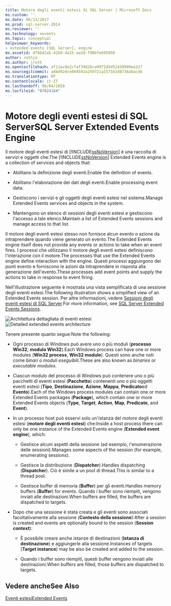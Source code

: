 ```yaml
---
title: Motore degli eventi estesi di SQL Server | Microsoft Docs
ms.custom: ''
ms.date: 06/13/2017
ms.prod: sql-server-2014
ms.reviewer: ''
ms.technology: xevents
ms.topic: conceptual
helpviewer_keywords:
- extended events [SQL Server], engine
ms.assetid: d74642a5-42b9-4a15-aa3d-f98bfe695050
author: rothja
ms.author: jroth
ms.openlocfilehash: ef11ac8e2cfaf39d2bca90f1d5d52439989ee327
ms.sourcegitcommit: ad4d92dce894592a259721a1571b1d8736abacdb
ms.translationtype: MT
ms.contentlocale: it-IT
ms.lasthandoff: 08/04/2020
ms.locfileid: "87624164"
---
```

# <a name="sql-server-extended-events-engine"></a><span data-ttu-id="a6aea-102">Motore degli eventi estesi di SQL Server</span><span class="sxs-lookup"><span data-stu-id="a6aea-102">SQL Server Extended Events Engine</span></span>
  <span data-ttu-id="a6aea-103">Il motore degli eventi estesi di [!INCLUDE[ssNoVersion](../../includes/ssnoversion-md.md)] è una raccolta di servizi e oggetti che:</span><span class="sxs-lookup"><span data-stu-id="a6aea-103">The [!INCLUDE[ssNoVersion](../../includes/ssnoversion-md.md)] Extended Events engine is a collection of services and objects that:</span></span>  
  
-   <span data-ttu-id="a6aea-104">Abilitano la definizione degli eventi.</span><span class="sxs-lookup"><span data-stu-id="a6aea-104">Enable the definition of events.</span></span>  
  
-   <span data-ttu-id="a6aea-105">Abilitano l'elaborazione dei dati degli eventi.</span><span class="sxs-lookup"><span data-stu-id="a6aea-105">Enable processing event data.</span></span>  
  
-   <span data-ttu-id="a6aea-106">Gestiscono i servizi e gli oggetti degli eventi estesi nel sistema.</span><span class="sxs-lookup"><span data-stu-id="a6aea-106">Manage Extended Events services and objects in the system.</span></span>  
  
-   <span data-ttu-id="a6aea-107">Mantengono un elenco di sessioni degli eventi estesi e gestiscono l'accesso a tale elenco.</span><span class="sxs-lookup"><span data-stu-id="a6aea-107">Maintain a list of Extended Events sessions and manage access to that list.</span></span>  
  
 <span data-ttu-id="a6aea-108">Il motore degli eventi estesi stesso non fornisce alcun evento o azione da intraprendere quando viene generato un evento.</span><span class="sxs-lookup"><span data-stu-id="a6aea-108">The Extended Events engine itself does not provide any events or actions to take when an event fires.</span></span> <span data-ttu-id="a6aea-109">I processi che utilizzano il motore degli eventi estesi definiscono l'interazione con il motore.</span><span class="sxs-lookup"><span data-stu-id="a6aea-109">The processes that use the Extended Events engine define interaction with the engine.</span></span> <span data-ttu-id="a6aea-110">Questi processi aggiungono dei punti evento e forniscono le azioni da intraprendere in risposta alla generazione dell'evento.</span><span class="sxs-lookup"><span data-stu-id="a6aea-110">These processes add event points and supply the actions to take in response to event firing.</span></span>  
  
 <span data-ttu-id="a6aea-111">Nell'illustrazione seguente è mostrata una vista semplificata di una sessione degli eventi estesi.</span><span class="sxs-lookup"><span data-stu-id="a6aea-111">The following illustration shows a simplified view of an Extended Events session.</span></span> <span data-ttu-id="a6aea-112">Per altre informazioni, vedere [Sessioni degli eventi estesi di SQL Server](sql-server-extended-events-sessions.md).</span><span class="sxs-lookup"><span data-stu-id="a6aea-112">For more information, see [SQL Server Extended Events Sessions](sql-server-extended-events-sessions.md).</span></span>  
  
 <span data-ttu-id="a6aea-113">![Architettura dettagliata di eventi estesi](../../database-engine/media/xearchitecturedetailed.gif "Architettura dettagliata di eventi estesi")</span><span class="sxs-lookup"><span data-stu-id="a6aea-113">![Detailed extended events architecture](../../database-engine/media/xearchitecturedetailed.gif "Detailed extended events architecture")</span></span>  
  
 <span data-ttu-id="a6aea-114">Tenere presente quanto segue:</span><span class="sxs-lookup"><span data-stu-id="a6aea-114">Note the following:</span></span>  
  
-   <span data-ttu-id="a6aea-115">Ogni processo di Windows può avere uno o più moduli (**processo Win32**, **modulo Win32**).</span><span class="sxs-lookup"><span data-stu-id="a6aea-115">Each Windows process can have one or more modules (**Win32 process**, **Win32 module**).</span></span> <span data-ttu-id="a6aea-116">Questi sono anche noti come *binari* o *moduli eseguibili*.</span><span class="sxs-lookup"><span data-stu-id="a6aea-116">These are also known as *binaries* or *executable modules*.</span></span>  
  
-   <span data-ttu-id="a6aea-117">Ciascun modulo del processo di Windows può contenere uno o più pacchetti di eventi estesi (**Pacchetto**) contenenti uno o più oggetti eventi estesi (**Tipo**, **Destinazione**, **Azione**, **Mappa**, **Predicato**ed **Evento**).</span><span class="sxs-lookup"><span data-stu-id="a6aea-117">Each of the Windows process modules can contain one or more Extended Events packages (**Package**), which contain one or more Extended Events objects (**Type**, **Target**, **Action**, **Map**, **Predicate**, and **Event**).</span></span>  
  
-   <span data-ttu-id="a6aea-118">In un processo host può esservi solo un'istanza del motore degli eventi estesi (**motore degli eventi estesi**) che:</span><span class="sxs-lookup"><span data-stu-id="a6aea-118">Inside a host process there can only be one instance of the Extended Events engine (**Extended event engine**), which:</span></span>  
  
    -   <span data-ttu-id="a6aea-119">Gestisce alcuni aspetti della sessione (ad esempio, l'enumerazione delle sessioni).</span><span class="sxs-lookup"><span data-stu-id="a6aea-119">Manages some aspects of the session (for example, enumerating sessions).</span></span>  
  
    -   <span data-ttu-id="a6aea-120">Gestisce la distribuzione (**Dispatcher**).</span><span class="sxs-lookup"><span data-stu-id="a6aea-120">Handles dispatching (**Dispatcher**).</span></span> <span data-ttu-id="a6aea-121">Ciò è simile a un pool di thread.</span><span class="sxs-lookup"><span data-stu-id="a6aea-121">This is similar to a thread pool.</span></span>  
  
    -   <span data-ttu-id="a6aea-122">Gestisce buffer di memoria (**Buffer**) per gli eventi.</span><span class="sxs-lookup"><span data-stu-id="a6aea-122">Handles memory buffers (**Buffer**) for events.</span></span> <span data-ttu-id="a6aea-123">Quando i buffer sono riempiti, vengono inviati alle destinazioni.</span><span class="sxs-lookup"><span data-stu-id="a6aea-123">When buffers are filled, the buffers are dispatched to targets.</span></span>  
  
-   <span data-ttu-id="a6aea-124">Dopo che una sessione è stata creata e gli eventi sono associati facoltativamente alla sessione (**Contesto della sessione**):</span><span class="sxs-lookup"><span data-stu-id="a6aea-124">After a session is created and events are optionally bound to the session (**Session context**):</span></span>  
  
    -   <span data-ttu-id="a6aea-125">È possibile creare anche istanze di destinazioni (**Istanza di destinazione**) e aggiungerle alla sessione.</span><span class="sxs-lookup"><span data-stu-id="a6aea-125">Instances of targets (**Target instance**) may be also be created and added to the session.</span></span>  
  
    -   <span data-ttu-id="a6aea-126">Quando i buffer sono riempiti, questi buffer vengono inviati alle destinazioni.</span><span class="sxs-lookup"><span data-stu-id="a6aea-126">When buffers are filled, those buffers are dispatched to targets.</span></span>  
  
## <a name="see-also"></a><span data-ttu-id="a6aea-127">Vedere anche</span><span class="sxs-lookup"><span data-stu-id="a6aea-127">See Also</span></span>  
 [<span data-ttu-id="a6aea-128">Eventi estesi</span><span class="sxs-lookup"><span data-stu-id="a6aea-128">Extended Events</span></span>](extended-events.md)  
  
  
